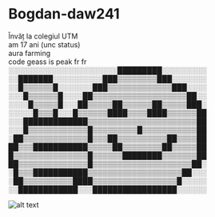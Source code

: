 # Bogdan-daw241
Învăț la colegiul UTM <br>
am 17 ani (unc status)<br>
aura farming<br>
code geass is peak fr fr <br>
░░░░░░░░░░░░░░░░░░░░░░█████████░░░░░░░░░ <br>
░░███████░░░░░░░░░░███▒▒▒▒▒▒▒▒███░░░░░░░<br>
░░█▒▒▒▒▒▒█░░░░░░░███▒▒▒▒▒▒▒▒▒▒▒▒▒███░░░░<br>
░░░█▒▒▒▒▒▒█░░░░██▒▒▒▒▒▒▒▒▒▒▒▒▒▒▒▒▒▒▒██░░<br>
░░░░█▒▒▒▒▒█░░░██▒▒▒▒▒██▒▒▒▒▒▒██▒▒▒▒▒███░<br>
░░░░░█▒▒▒█░░░█▒▒▒▒▒▒████▒▒▒▒████▒▒▒▒▒▒██<br>
░░░█████████████▒▒▒▒▒▒▒▒▒▒▒▒▒▒▒▒▒▒▒▒▒▒██<br>
░░░█▒▒▒▒▒▒▒▒▒▒▒▒█▒▒▒▒▒▒▒▒▒█▒▒▒▒▒▒▒▒▒▒▒██<br>
░██▒▒▒▒▒▒▒▒▒▒▒▒▒█▒▒▒██▒▒▒▒▒▒▒▒▒▒██▒▒▒▒██<br>
██▒▒▒███████████▒▒▒▒▒██▒▒▒▒▒▒▒▒██▒▒▒▒▒██<br>
█▒▒▒▒▒▒▒▒▒▒▒▒▒▒▒█▒▒▒▒▒▒████████▒▒▒▒▒▒▒██<br>
██▒▒▒▒▒▒▒▒▒▒▒▒▒▒█▒▒▒▒▒▒▒▒▒▒▒▒▒▒▒▒▒▒▒▒██░<br>
░█▒▒▒███████████▒▒▒▒▒▒▒▒▒▒▒▒▒▒▒▒▒▒▒██░░░<br>
░██▒▒▒▒▒▒▒▒▒▒████▒▒▒▒▒▒▒▒▒▒▒▒▒▒▒▒▒█░░░░░<br>
░░████████████░░░█████████████████░░░░░░<br>

![alt text](https://www.google.com/imgres?q=67&imgurl=https%3A%2F%2Ft4.ftcdn.net%2Fjpg%2F15%2F68%2F97%2F83%2F360_F_1568978321_JVKyawq58nNqd9mekQ4EEvm8MraRvVHZ.jpg&imgrefurl=https%3A%2F%2Fstock.adobe.com%2Fsearch%3Fk%3D%2522number%2B67%2522&docid=2MGLbOg_yjpwqM&tbnid=cao938sCwmBEFM&vet=12ahUKEwjZiMfZhMuPAxVV9gIHHRggLdEQM3oECBkQAA..i&w=661&h=360&hcb=2&ved=2ahUKEwjZiMfZhMuPAxVV9gIHHRggLdEQM3oECBkQAA)